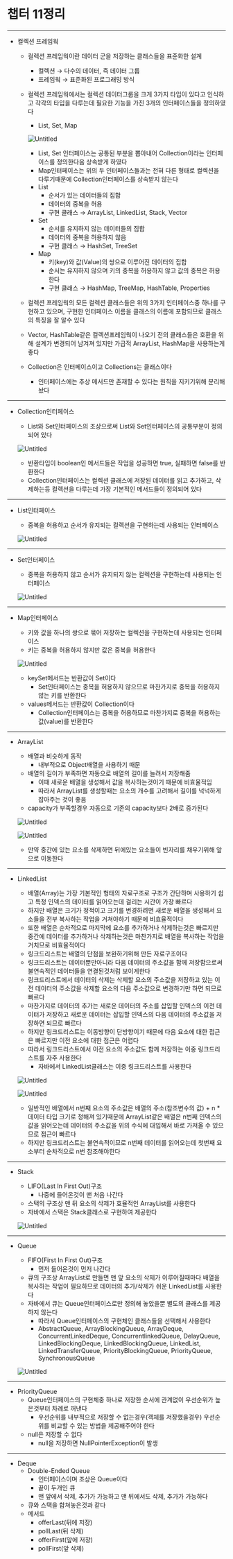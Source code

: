 # 챕터 11정리

---

- 컬렉션 프레임웍
    - 컬렉션 프레임웍이란 데이터 군을 저장하는 클래스들을 표준화한 설계
        - 컬렉션 → 다수의 데이터, 즉 데이터 그룹
        - 프레임웍 → 표준화된 프로그래밍 방식
    - 컬렉션 프레임웍에서는 컬렉션 데이터그룹을 크게 3가지 타입이 있다고 인식하고 각각의 타입을 다루는데 필요한 기능을 가진 3개의 인터페이스들을 정의하였다
        - List, Set, Map
        
        ![Untitled](%E1%84%8E%E1%85%A2%E1%86%B8%E1%84%90%E1%85%A5%2011%E1%84%8C%E1%85%A5%E1%86%BC%E1%84%85%E1%85%B5%2057f025be51a64c3683f8737b838b01d0/Untitled.png)
        
        - List, Set 인터페이스는 공통된 부분을 뽑아내어 Collection이라는 인터페이스를 정의한다음 상속받게 하였다
        - Map인터페이스는 위의 두 인터페이스들과는 전혀 다른 형태로 컬렉션을 다루기때문에 Collection인터페이스를 상속받지 않는다
        - List
            - 순서가 있는 데이터들의 집합
            - 데이터의 중복을 허용
            - 구현 클래스 → ArrayList, LinkedList, Stack, Vector
        - Set
            - 순서를 유지하지 않는 데이터들의 집합
            - 데이터의 중복을 허용하지 않음
            - 구현 클래스 → HashSet, TreeSet
        - Map
            - 키(key)와 값(Value)의 쌍으로 이루어진 데이터의 집합
            - 순서는 유지하지 않으며 키의 중복을 허용하지 않고 값의 중복은 허용한다
            - 구현 클래스 → HashMap, TreeMap, HashTable, Properties
    - 컬렉션 프레임웍의 모든 컬렉션 클래스들은 위의 3가지 인터페이스중 하나를 구현하고 있으며, 구현한 인터페이스 이름을 클래스의 이름에 포함되므로 클래스의 특징을 잘 알수 있다
    - Vector, HashTable같은 컬렉션프레임웍이 나오기 전의 클래스들은 호환을 위해 설계가 변경되어 남겨져 있지만 가급적 ArrayList, HashMap을 사용하는게 좋다
    - Collection은 인터페이스이고 Collections는 클래스이다
        - 인터페이스에는 추상 메서드만 존재할 수 있다는 원칙을 지키기위해 분리해놨다

---

- Collection인터페이스
    - List와 Set인터페이스의 조상으로써 List와 Set인터페이스의 공통부분이 정의되어 있다
    
    ![Untitled](%E1%84%8E%E1%85%A2%E1%86%B8%E1%84%90%E1%85%A5%2011%E1%84%8C%E1%85%A5%E1%86%BC%E1%84%85%E1%85%B5%2057f025be51a64c3683f8737b838b01d0/Untitled%201.png)
    
    - 반환타입이 boolean인 메서드들은 작업을 성공하면 true, 실패하면 false를 반환한다
    - Collection인터페이스는 컬렉션 클래스에 저장된 데이터를 읽고 추가하고, 삭제하는등 컬렉션을 다루는데 가장 기본적인 메서드들이 정의되어 있다

---

- List인터페이스
    - 중복을 허용하고 순서가 유지되는 컬렉션을 구현하는데 사용되는 인터페이스
    
    ![Untitled](%E1%84%8E%E1%85%A2%E1%86%B8%E1%84%90%E1%85%A5%2011%E1%84%8C%E1%85%A5%E1%86%BC%E1%84%85%E1%85%B5%2057f025be51a64c3683f8737b838b01d0/Untitled%202.png)
    

---

- Set인터페이스
    - 중복을 허용하지 않고 순서가 유지되지 않는 컬렉션을 구현하는데 사용되는 인터페이스
    
    ![Untitled](%E1%84%8E%E1%85%A2%E1%86%B8%E1%84%90%E1%85%A5%2011%E1%84%8C%E1%85%A5%E1%86%BC%E1%84%85%E1%85%B5%2057f025be51a64c3683f8737b838b01d0/Untitled%203.png)
    

---

- Map인터페이스
    - 키와 값을 하나의 쌍으로 묶어 저장하는 컬렉션을 구현하는데 사용되는 인터페이스
    - 키는 중복을 허용하지 않지만 값은 중복을 허용한다
    
    ![Untitled](%E1%84%8E%E1%85%A2%E1%86%B8%E1%84%90%E1%85%A5%2011%E1%84%8C%E1%85%A5%E1%86%BC%E1%84%85%E1%85%B5%2057f025be51a64c3683f8737b838b01d0/Untitled%204.png)
    
    - keySet메서드는 반환값이 Set이다
        - Set인터페이스는 중복을 허용하지 않으므로 마찬가지로 중복을 허용하지 않는 키를 반환한다
    - values메서드는 반환값이 Collection이다
        - Collection인터페이스는 중복을 허용하므로 마찬가지로 중복을 허용하는 값(value)를 반환한다

---

- ArrayList
    - 배열과 비슷하게 동작
        - 내부적으로 Object배열을 사용하기 때문
    - 배열의 길이가 부족하면 자동으로 배열의 길이를 늘려서 저장해줌
        - 이때 새로운 배열을 생성해서 값을 복사하는것이기 때문에 비효율적임
        - 따라서 ArrayList를 생성할때는 요소의 개수를 고려해서 길이를 넉넉하게 잡아주는 것이 좋음
    - capacity가 부족할경우 자동으로 기존의 capacity보다 2배로 증가된다
    
    ![Untitled](%E1%84%8E%E1%85%A2%E1%86%B8%E1%84%90%E1%85%A5%2011%E1%84%8C%E1%85%A5%E1%86%BC%E1%84%85%E1%85%B5%2057f025be51a64c3683f8737b838b01d0/Untitled%205.png)
    
    ![Untitled](%E1%84%8E%E1%85%A2%E1%86%B8%E1%84%90%E1%85%A5%2011%E1%84%8C%E1%85%A5%E1%86%BC%E1%84%85%E1%85%B5%2057f025be51a64c3683f8737b838b01d0/Untitled%206.png)
    
    - 만약 중간에 있는 요소를 삭제하면 뒤에있는 요소들이 빈자리를 채우기위해 앞으로 이동한다

---

- LinkedList
    - 배열(Array)는 가장 기본적인 형태의 자료구조로 구조가 간단하며 사용하기 쉽고 특정 인덱스의 데이터를 읽어오는데 걸리는 시간이 가장 빠르다
    - 하지만 배열은 크기가 정적이고 크기를 변경하려면 새로운 배열을 생성해서 요소들을 전부 복사하는 작업을 거쳐야하기 때문에 비효율적이다
    - 또한 배열은 순차적으로 마지막에 요소를 추가하거나 삭제하는것은 빠르지만 중간에 데이터를 추가하거나 삭제하는것은 마찬가지로 배열을 복사하는 작업을 거치므로 비효율적이다
    - 링크드리스트는 배열의 단점을 보완하기위해 만든 자료구조이다
    - 링크드리스트는 데이터뿐만아니라 다음 데이터의 주소값을 함께 저장함으로써 불연속적인 데이터들을 연결된것처럼 보이게한다
    - 링크드리스트에서 데이터의 삭제는 삭제할 요소의 주소값을 저장하고 있는 이전 데이터의 주소값을 삭제할 요소의 다음 주소값으로 변경하기만 하면 되므로 빠르다
    - 마찬가지로 데이터의 추가는 새로운 데이터의 주소를 삽입할 인덱스의 이전 데이터가 저장하고 새로운 데이터는 삽입할 인덱스의 다음 데이터의 주소값을 저장하면 되므로 빠르다
    - 하지만 링크드리스트는 이동방향이 단방향이기 때문에 다음 요소에 대한 접근은 빠르지만 이전 요소에 대한 접근은 어렵다
    - 따라서 링크드리스트에서 이전 요소의 주소값도 함께 저장하는 이중 링크드리스트를 자주 사용한다
        - 자바에서 LinkedList클래스는 이중 링크드리스트를 사용한다
    
    ![Untitled](%E1%84%8E%E1%85%A2%E1%86%B8%E1%84%90%E1%85%A5%2011%E1%84%8C%E1%85%A5%E1%86%BC%E1%84%85%E1%85%B5%2057f025be51a64c3683f8737b838b01d0/Untitled%207.png)
    
    ![Untitled](%E1%84%8E%E1%85%A2%E1%86%B8%E1%84%90%E1%85%A5%2011%E1%84%8C%E1%85%A5%E1%86%BC%E1%84%85%E1%85%B5%2057f025be51a64c3683f8737b838b01d0/Untitled%208.png)
    
    - 일반적인 배열에서 n번째 요소의 주소값은 배열의 주소(참조변수의 값) + n * 데이터 타입 크기로 정해져 있기때문에 ArrayList같은 배열은 n번째 인덱스의 값을 읽어오는데 데이터의 주소값을 위의 수식에 대입해서 바로 가져올 수 있으므로 접근이 빠르다
    - 하지만 링크드리스트는 불연속적이므로 n번째 데이터를 읽어오는데 첫번째 요소부터 순차적으로 n번 참조해야한다

---

- Stack
    - LIFO(Last In First Out)구조
        - 나중에 들어온것이 맨 처음 나간다
    - 스택의 구조상 맨 뒤 요소의 삭제가 효율적인 ArrayList를 사용한다
    - 자바에서 스택은 Stack클래스로 구현하여 제공한다
    
    ![Untitled](%E1%84%8E%E1%85%A2%E1%86%B8%E1%84%90%E1%85%A5%2011%E1%84%8C%E1%85%A5%E1%86%BC%E1%84%85%E1%85%B5%2057f025be51a64c3683f8737b838b01d0/Untitled%209.png)
    

---

- Queue
    - FIFO(First In First Out)구조
        - 먼저 들어온것이 먼저 나간다
    - 큐의 구조상 ArrayList로 만들면 맨 앞 요소의 삭제가 이루어질때마다 배열을 복사하는 작업이 필요하므로 데이터의 추가/삭제가 쉬운 LinkedList를 사용한다
    - 자바에서 큐는 Queue인터페이스로만 정의해 놓았을뿐 별도의 클래스를 제공하지 않는다
        - 따라서 Queue인터페이스의 구현체인 클래스들을 선택해서 사용한다
        - AbstractQueue, ArrayBlockingQueue, ArrayDeque, ConcurrentLinkedDeque, ConcurrentlinkedQueue, DelayQueue, LinkedBlockingDeque, LinkedBlockingQueue,
        LinkedList, LinkedTransferQueue, PriorityBlockingQueue, PriorityQueue,
        SynchronousQueue
    
    ![Untitled](%E1%84%8E%E1%85%A2%E1%86%B8%E1%84%90%E1%85%A5%2011%E1%84%8C%E1%85%A5%E1%86%BC%E1%84%85%E1%85%B5%2057f025be51a64c3683f8737b838b01d0/Untitled%2010.png)
    

---

- PriorityQueue
    - Queue인터페이스의 구현체중 하나로 저장한 순서에 관계없이 우선순위가 높은것부터 차례로 꺼낸다
        - 우선순위를 내부적으로 저장할 수 없는경우(객체를 저장했을경우) 우선순위를 비교할 수 있는 방법을 제공해주어야 한다
    - null은 저장할 수 없다
        - null을 저장하면 NullPointerException이 발생

---

- Deque
    - Double-Ended Queue
        - 인터페이스이며 조상은 Queue이다
        - 끝이 두개인 큐
        - 맨 앞에서 삭제, 추가가 가능하고 맨 뒤에서도 삭제, 추가가 가능하다
    - 큐와 스택을 합쳐놓은것과 같다
    - 메서드
        - offerLast(뒤에 저장)
        - pollLast(뒤 삭제)
        - offerFirst(앞에 저장)
        - pollFirst(앞 삭제)